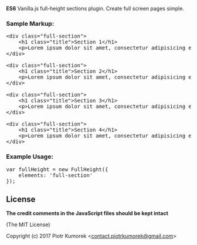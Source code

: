 **ES6** Vanilla.js full-height sections plugin. Create full screen pages simple.

### Sample Markup:
<pre>&lt;div class="full-section">
	&lt;h1 class="title">Section 1&lt/h1>
	&lt;p>Lorem ipsum dolor sit amet, consectetur adipisicing elit, sed do eiusmod tempor incididunt ut labore et dolore magna aliqua.&lt;/p>
&lt;/div>

&lt;div class="full-section">
	&lt;h1 class="title">Section 2&lt/h1>
	&lt;p>Lorem ipsum dolor sit amet, consectetur adipisicing elit, sed do eiusmod tempor incididunt ut labore et dolore magna aliqua.&lt;/p>
&lt;/div>

&lt;div class="full-section">
	&lt;h1 class="title">Section 3&lt/h1>
	&lt;p>Lorem ipsum dolor sit amet, consectetur adipisicing elit, sed do eiusmod tempor incididunt ut labore et dolore magna aliqua.&lt;/p>
&lt;/div>

&lt;div class="full-section">
	&lt;h1 class="title">Section 4&lt/h1>
	&lt;p>Lorem ipsum dolor sit amet, consectetur adipisicing elit, sed do eiusmod tempor incididunt ut labore et dolore magna aliqua.&lt;/p>
&lt;/div>
</pre>

### Example Usage:
<pre>
var fullHeight = new FullHeight({
	elements: 'full-section'
});
</pre>

## License

**The credit comments in the JavaScript files should be kept intact**

(The MIT License)

Copyright (c) 2017 Piotr Kumorek &lt;contact.piotrkumorek@gmail.com&gt;
